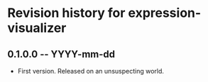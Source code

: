 # Revision history for expression-visualizer

## 0.1.0.0 -- YYYY-mm-dd

* First version. Released on an unsuspecting world.
